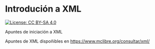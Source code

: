 # Introdución a XML

[![License: CC BY-SA 4.0](https://img.shields.io/badge/License-CC%20BY--SA%204.0-lightgrey.svg)](https://creativecommons.org/licenses/by-sa/4.0/deed.es_ES)

Apuntes de iniciación a XML

Apuntes de XML dispoñibles en https://www.mclibre.org/consultar/xml/
